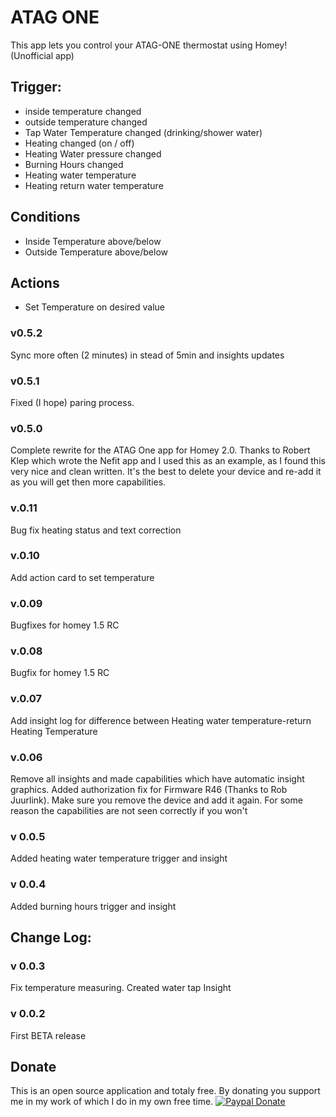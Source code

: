 # ATAG ONE

This app lets you control your ATAG-ONE thermostat using Homey! (Unofficial app)

## Trigger:
 - inside temperature changed
 - outside temperature changed
 - Tap Water Temperature changed (drinking/shower water)
 - Heating changed (on / off)
 - Heating Water pressure changed
 - Burning Hours changed
 - Heating water temperature
 - Heating return water temperature


## Conditions

 - Inside Temperature above/below
 - Outside Temperature above/below


## Actions

 - Set Temperature on desired value

### v0.5.2
Sync more often (2 minutes) in stead of 5min and insights updates

### v0.5.1
Fixed (I hope) paring process.

### v0.5.0
Complete rewrite for the ATAG One app for Homey 2.0. Thanks to Robert Klep which wrote the Nefit app and I used this as an example, as I found this very nice and clean written. It's the best to delete your device and re-add it as you will get then more capabilities.

### v.0.11
Bug fix heating status and text correction

### v.0.10
Add action card to set temperature

### v.0.09
Bugfixes for homey 1.5 RC

### v.0.08
Bugfix for homey 1.5 RC

### v.0.07
Add insight log for difference between Heating water temperature-return Heating Temperature

### v.0.06
Remove all insights and made capabilities which have automatic insight graphics. Added authorization fix for Firmware R46 (Thanks to Rob Juurlink).
Make sure you remove the device and add it again. For some reason the capabilities are not seen correctly if you won't

### v 0.0.5
Added heating water temperature trigger and insight

### v 0.0.4
Added burning hours trigger and insight

## Change Log:

### v 0.0.3
Fix temperature measuring. Created water tap Insight

### v 0.0.2
First BETA release

## Donate
This is an open source application and totaly free. 
By donating you support me in my work of which I do in my own free time.
[![Paypal Donate](https://www.paypalobjects.com/en_US/i/btn/btn_donateCC_LG.gif)](https://www.paypal.com/cgi-bin/webscr?cmd=_s-xclick&hosted_button_id=FU4J2LWM6WSNS)